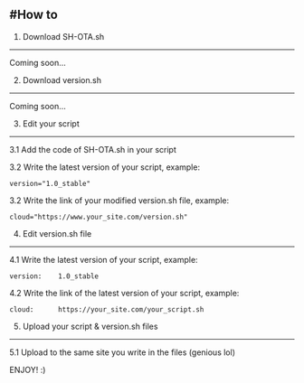 #How to
-----------------------------------------------

1. Download SH-OTA.sh
-----------------------------------------------
Coming soon...

2. Download version.sh
-----------------------------------------------
Coming soon...

3. Edit your script
-----------------------------------------------
3.1 Add the code of SH-OTA.sh in your script

3.2 Write the latest version of your script, example:

	version="1.0_stable"

3.2 Write the link of your modified version.sh file, example:

	cloud="https://www.your_site.com/version.sh"

4. Edit version.sh file
-----------------------------------------------
4.1 Write the latest version of your script, example:

	version:	1.0_stable

4.2 Write the link of the latest version of your script, example:

	cloud:		https://your_site.com/your_script.sh

5. Upload your script & version.sh files
-----------------------------------------------
5.1 Upload to the same site you write in the files (genious lol)

ENJOY! :)
